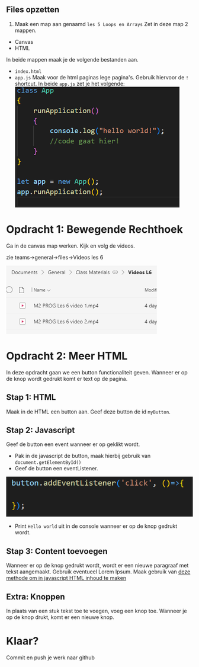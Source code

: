 ## Files opzetten
1. Maak een map aan genaamd `les 5 Loops en Arrays` Zet in deze map 2 mappen.
 
 * Canvas
 * HTML

In beide mappen maak je de volgende bestanden aan.
 * `index.html`
 * `app.js`
Maak voor de html paginas lege pagina's. Gebruik hiervoor de `!` shortcut.
In beide `app.js` zet je het volgende:
![appjs.PNG](img/appjs.PNG)

# Opdracht 1: Bewegende Rechthoek
Ga in de canvas map werken.
Kijk en volg de videos.

zie teams->general->files->Videos les 6

![appjs.PNG](img/l6events/videos.PNG)

# Opdracht 2: Meer HTML
In deze opdracht gaan we een button functionaliteit geven. Wanneer er op de knop wordt gedrukt komt er text op de pagina.

## Stap 1: HTML
Maak in de HTML een button aan. Geef deze button de id `myButton`.

## Stap 2: Javascript
Geef de button een event wanneer er op geklikt wordt. 

* Pak in de javascript de button, maak hierbij gebruik van `document.getElementById()`
* Geef de button een eventListener.

![eventListener.png](img/l6events/eventListener.png)

* Print `Hello world` uit in de console wanneer er op de knop gedrukt wordt.

## Stap 3: Content toevoegen
Wanneer er op de knop gedrukt wordt, wordt er een nieuwe paragraaf met tekst aangemaakt. Gebruik eventueel Lorem Ipsum. Maak gebruik van [deze methode om in javascript HTML inhoud te maken](https://www.w3schools.com/js/js_htmldom_nodes.asp)

## Extra: Knoppen
In plaats van een stuk tekst toe te voegen, voeg een knop toe. Wanneer je op de knop drukt, komt er een nieuwe knop.

# Klaar?
Commit en push je werk naar github
